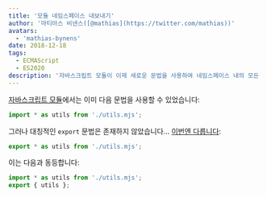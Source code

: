```yaml
---
title: '모듈 네임스페이스 내보내기'
author: '마티아스 비넨스([@mathias](https://twitter.com/mathias))'
avatars:
  - 'mathias-bynens'
date: 2018-12-18
tags:
  - ECMAScript
  - ES2020
description: '자바스크립트 모듈이 이제 새로운 문법을 사용하여 네임스페이스 내의 모든 속성을 다시 내보낼 수 있습니다.'
---
```

[자바스크립트 모듈](/features/modules)에서는 이미 다음 문법을 사용할 수 있었습니다:

```js
import * as utils from './utils.mjs';
```

그러나 대칭적인 `export` 문법은 존재하지 않았습니다… [이번엔 다릅니다](https://github.com/tc39/proposal-export-ns-from):

```js
export * as utils from './utils.mjs';
```

이는 다음과 동등합니다:

```js
import * as utils from './utils.mjs';
export { utils };
```
